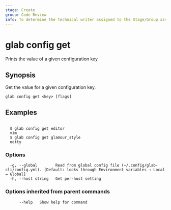 ```yaml
---
stage: Create
group: Code Review
info: To determine the technical writer assigned to the Stage/Group associated with this page, see https://about.gitlab.com/handbook/product/ux/technical-writing/#assignments
---
```


<!--
This documentation is auto generated by a script.
Please do not edit this file directly, check cmd/gen-docs/docs.go.
-->

# glab config get

Prints the value of a given configuration key

## Synopsis

Get the value for a given configuration key.

```plaintext
glab config get <key> [flags]
```

## Examples

```plaintext

  $ glab config get editor
  vim
  $ glab config get glamour_style
  notty

```

### Options

```plaintext
  -g, --global        Read from global config file (~/.config/glab-cli/config.yml). [Default: looks through Environment variables → Local → Global]
  -h, --host string   Get per-host setting
```

### Options inherited from parent commands

```plaintext
      --help   Show help for command
```

